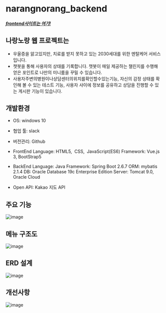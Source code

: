 # narangnorang_backend

##### _[frontend사이트는 여기!](https://github.com/hi-hi-hi-hi-hi/narangnorang_frontend)_  

## 나랑노랑 웹 프로젝트는

- 우울증을 앓고있지만, 치료를 받지 못하고 있는 2030세대를 위한 멘탈케어 서비스입니다.
- 챗봇을 통해 사용자의 상태를 기록합니다. 챗봇이 매일 제공하는 챌린지를 수행해 얻은 포인트로 나만의 미니룸을 꾸밀 수 있습니다.
- 사용자주변의병원이나상담센터의위치를확인할수있는기능, 자신의 감정 상태를 확인해 볼 수 있는 테스트 기능, 사용자 사이에 정보를 공유하고 상담을 진행할 수 있는 게시판 기능이 있습니다.

## 개발환경

- OS: windows 10
- 협업 툴: slack
- 버전관리: Github
- FrontEnd
 Language: HTML5, &nbsp;CSS, &nbsp;JavaScript(ES6)
Framework: Vue.js 3, BootStrap5

- BackEnd
Language: Java
Framework: Spring Boot 2.6.7
ORM: mybatis 2.1.4
DB: Oracle Database 19c Enterprise Edition
Server: Tomcat 9.0, Oracle Cloud
- Open API: Kakao 지도 API


## 주요 기능
![image](https://user-images.githubusercontent.com/95620153/175846886-d137e033-5cf1-4862-8006-fee1c677d8a1.png)

## 메뉴 구조도
![image](https://user-images.githubusercontent.com/95620153/175847119-f9e0f15a-183c-4dd6-b7ee-a6458afc6dcc.png)

## ERD 설계
![image](https://user-images.githubusercontent.com/95620153/175847217-5402e94b-cac7-4d13-8e87-154a4f02539c.png)

## 개선사항
![image](https://user-images.githubusercontent.com/95620153/175847323-bfd0cd83-bf0f-4941-b42d-1b8f566c675e.png)

